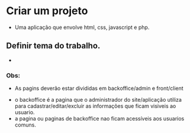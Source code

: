 # Criar um projeto 
* Uma aplicação que envolve html, css, javascript e php.

## Definir tema do trabalho.  
- 

### Obs:
- As pagins deverão estar divididas em backoffice/admin e front/client
* o backoffice é a pagina que o administrador do site/aplicação utiliza para cadastrar/editar/excluir as informações que ficam visiveis ao usuario.
* a pagina ou paginas de backoffice nao ficam acessíveis aos usuarios comuns.

